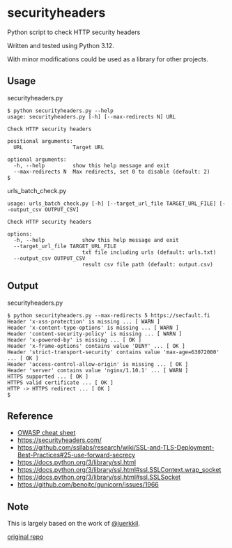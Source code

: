 # securityheaders
Python script to check HTTP security headers

Written and tested using Python 3.12.

With minor modifications could be used as a library for other projects.

## Usage
securityheaders.py
```
$ python securityheaders.py --help
usage: securityheaders.py [-h] [--max-redirects N] URL

Check HTTP security headers

positional arguments:
  URL                Target URL

optional arguments:
  -h, --help         show this help message and exit
  --max-redirects N  Max redirects, set 0 to disable (default: 2)
$
```
urls_batch_check.py
```
usage: urls_batch_check.py [-h] [--target_url_file TARGET_URL_FILE] [--output_csv OUTPUT_CSV]

Check HTTP security headers

options:
  -h, --help            show this help message and exit
  --target_url_file TARGET_URL_FILE
                        txt file including urls (default: urls.txt)
  --output_csv OUTPUT_CSV
                        result csv file path (default: output.csv)
```


## Output
securityheaders.py
```
$ python securityheaders.py --max-redirects 5 https://secfault.fi
Header 'x-xss-protection' is missing ... [ WARN ]
Header 'x-content-type-options' is missing ... [ WARN ]
Header 'content-security-policy' is missing ... [ WARN ]
Header 'x-powered-by' is missing ... [ OK ]
Header 'x-frame-options' contains value 'DENY' ... [ OK ]
Header 'strict-transport-security' contains value 'max-age=63072000' ... [ OK ]
Header 'access-control-allow-origin' is missing ... [ OK ]
Header 'server' contains value 'nginx/1.10.1' ... [ WARN ]
HTTPS supported ... [ OK ]
HTTPS valid certificate ... [ OK ]
HTTP -> HTTPS redirect ... [ OK ]
$
```

## Reference
- [OWASP cheat sheet](https://cheatsheetseries.owasp.org/cheatsheets/HTTP_Headers_Cheat_Sheet.html#x-xss-protection)
- https://securityheaders.com/
- https://github.com/ssllabs/research/wiki/SSL-and-TLS-Deployment-Best-Practices#25-use-forward-secrecy
- https://docs.python.org/3/library/ssl.html
- https://docs.python.org/3/library/ssl.html#ssl.SSLContext.wrap_socket
- https://docs.python.org/3/library/ssl.html#ssl.SSLSocket
- https://github.com/benoitc/gunicorn/issues/1966

## Note
This is largely based on the work of [@juerkkil](https://github.com/juerkkil). 

[original repo](https://github.com/juerkkil/securityheaders) 